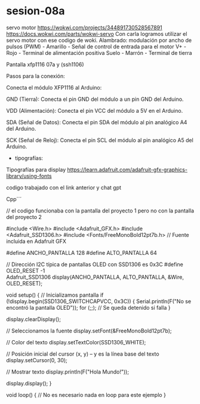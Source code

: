 # sesion-08a
servo motor 
<https://wokwi.com/projects/344891730528567891> <https://docs.wokwi.com/parts/wokwi-servo> 
Con carla logramos utilizar el servo motor con ese codigo de woki. 
Alambrado:
modulación por ancho de pulsos (PWM) - Amarillo	- Señal de control de entrada para el motor
V+ - Rojo - Terminal de alimentación positiva
Suelo - Marrón - Terminal de tierra

Pantalla xfp1116 07a y (ssh1106)

Pasos para la conexión: 

Conecta el módulo XFP1116 al Arduino:

GND (Tierra): Conecta el pin GND del módulo a un pin GND del Arduino.

VDD (Alimentación): Conecta el pin VCC del módulo a 5V en el Arduino.

SDA (Señal de Datos): Conecta el pin SDA del módulo al pin analógico A4 del Arduino.

SCK (Señal de Reloj): Conecta el pin SCL del módulo al pin analógico A5 del Arduino.

- tipografías:

Tipografías para display <https://learn.adafruit.com/adafruit-gfx-graphics-library/using-fonts>

codigo trabajado con el link anterior y chat gpt  

Cpp´´´

// el codigo funcionaba con la pantalla del proyecto 1 pero no con la pantalla del proyecto 2 

#include <Wire.h>
#include <Adafruit_GFX.h>
#include <Adafruit_SSD1306.h>
#include <Fonts/FreeMonoBold12pt7b.h>  // Fuente incluida en Adafruit GFX

#define ANCHO_PANTALLA 128
#define ALTO_PANTALLA 64

// Dirección I2C típica de pantallas OLED con SSD1306 es 0x3C
#define OLED_RESET -1  
Adafruit_SSD1306 display(ANCHO_PANTALLA, ALTO_PANTALLA, &Wire, OLED_RESET);

void setup() {
  // Inicializamos pantalla
  if (!display.begin(SSD1306_SWITCHCAPVCC, 0x3C)) {
    Serial.println(F("No se encontró la pantalla OLED"));
    for (;;); // Se queda detenido si falla
  }

  display.clearDisplay();

  // Seleccionamos la fuente
  display.setFont(&FreeMonoBold12pt7b);

  // Color del texto
  display.setTextColor(SSD1306_WHITE);

  // Posición inicial del cursor (x, y) – y es la línea base del texto
  display.setCursor(0, 30);

  // Mostrar texto
  display.println(F("Hola Mundo!"));

  display.display();
}

void loop() {
  // No es necesario nada en loop para este ejemplo
}
